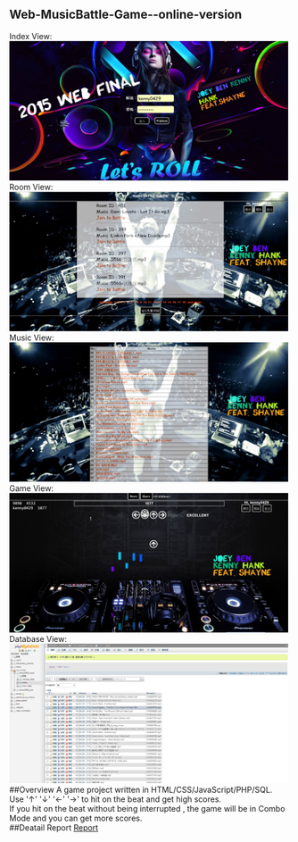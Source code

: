 ## Web-MusicBattle-Game--online-version
Index View: </br>
<img src="./images/INDEX.jpg" width="500" height="250">
</br>Room View: </br>
<img src="./images/roomList.jpg" width="500" height="250">
</br>Music View: </br>
<img src="./images/musicList.jpg" width="500" height="250">
</br>Game View: </br>
<img src="./images/gameing.jpg" width="500" height="250">
</br>Database View: </br>
<img src="./images/SQL.jpg" width="500" height="250">
##Overview
A game project written in HTML/CSS/JavaScript/PHP/SQL.</br>
Use '↑' '↓' '←' '→' to hit on the beat and get high scores.</br>
If you hit on the beat without being interrupted , the game will be in Combo Mode and you can get more scores. </br>
##Deatail Report
[Report](https://drive.google.com/file/d/0B796WVmsjTFnZW90SEt0M2hlTUk/view?usp=sharing)
